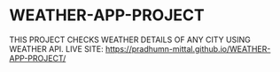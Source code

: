 # WEATHER-APP-PROJECT
THIS PROJECT CHECKS WEATHER DETAILS OF ANY CITY USING WEATHER API.
LIVE SITE:
https://pradhumn-mittal.github.io/WEATHER-APP-PROJECT/

